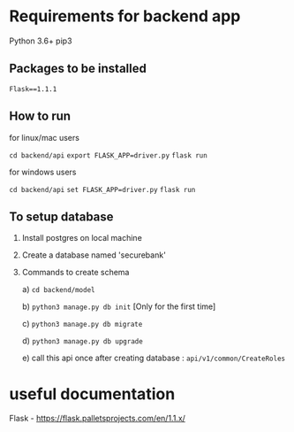 # Requirements for backend app
Python 3.6+
pip3

## Packages to be installed
`Flask==1.1.1`

## How to run
for linux/mac users

`cd backend/api`
`export FLASK_APP=driver.py`
`flask run`

for windows users

`cd backend/api`
`set FLASK_APP=driver.py`
`flask run`

## To setup database
1) Install postgres on local machine 
2) Create a database named 'securebank'
3) Commands to create schema
 
     a) `cd backend/model`
      
     b) `python3 manage.py db init` [Only for the first time]
     
     c) `python3 manage.py db migrate`

     d) `python3 manage.py db upgrade`
     
     e) call this api once after creating database : `api/v1/common/CreateRoles`
# useful documentation

Flask - https://flask.palletsprojects.com/en/1.1.x/
